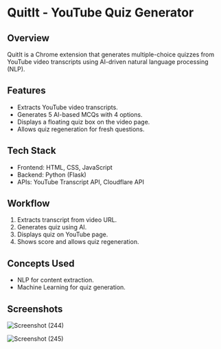 # QuitIt - YouTube Quiz Generator

## Overview
QuitIt is a Chrome extension that generates multiple-choice quizzes from YouTube video transcripts using AI-driven natural language processing (NLP).

## Features
- Extracts YouTube video transcripts.
- Generates 5 AI-based MCQs with 4 options.
- Displays a floating quiz box on the video page.
- Allows quiz regeneration for fresh questions.

## Tech Stack
- Frontend: HTML, CSS, JavaScript
- Backend: Python (Flask)
- APIs: YouTube Transcript API, Cloudflare API

## Workflow
1. Extracts transcript from video URL.
2. Generates quiz using AI.
3. Displays quiz on YouTube page.
4. Shows score and allows quiz regeneration.

## Concepts Used
- NLP for content extraction.
- Machine Learning for quiz generation.

## Screenshots
![Screenshot (244)](https://github.com/user-attachments/assets/59b82728-6563-43da-b8a7-a3953aabd1ac)

![Screenshot (245)](https://github.com/user-attachments/assets/856efe02-1a2e-4fdd-853c-ab657c1964bd)


